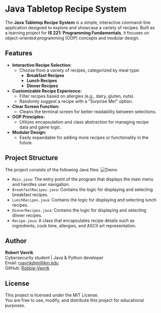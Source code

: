 # Java Tabletop Recipe System

The **Java Tabletop Recipe System** is a simple, interactive command-line application designed to explore and showcase a variety of recipes. Built as a learning project for **IS 221: Programming Fundamentals**, it focuses on object-oriented programming (OOP) concepts and modular design.

## Features

- **Interactive Recipe Selection:**
    - Choose from a variety of recipes, categorized by meal type:
        - **Breakfast Recipes**
        - **Lunch Recipes**
        - **Dinner Recipes**
- **Customizable Recipe Experience:**
    - Filter recipes based on allergies (e.g., dairy, gluten, nuts).
    - Randomly suggest a recipe with a "Surprise Me!" option.
- **Clear Screen Function:**
    - Cleans the terminal screen for better readability between selections.
- **OOP Principles:**
    - Utilizes encapsulation and class abstraction for managing recipe data and game logic.
- **Modular Design:**
    - Easily expandable for adding more recipes or functionality in the future.

## Project Structure

The project consists of the following Java files:
![Demo](./demo.gif)


- `Main.java`: The entry point of the program that displays the main menu and handles user navigation.
- `BreakfastRecipes.java`: Contains the logic for displaying and selecting breakfast recipes.
- `LunchRecipes.java`: Contains the logic for displaying and selecting lunch recipes.
- `DinnerRecipes.java`: Contains the logic for displaying and selecting dinner recipes.
- `Recipe.java`: A class that encapsulates recipe details such as ingredients, cook time, allergies, and ASCII art representation.

## Author

**Robert Vavrik**  
Cybersecurity student | Java & Python developer  
Email: rvavrik@millikin.edu  
GitHub: [Robbie-Vavrik](https://github.com/Robbie-Vavrik)

## License

This project is licensed under the MIT License.  
You are free to use, modify, and distribute this project for educational purposes.



